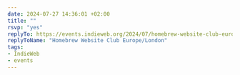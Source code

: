 ```yaml
---
date: 2024-07-27 14:36:01 +02:00
title: ""
rsvp: "yes"
replyTo: https://events.indieweb.org/2024/07/homebrew-website-club-europe-london-SREkOvgDDxsB
replyToName: "Homebrew Website Club Europe/London"
tags:
- IndieWeb
- events
---
```

